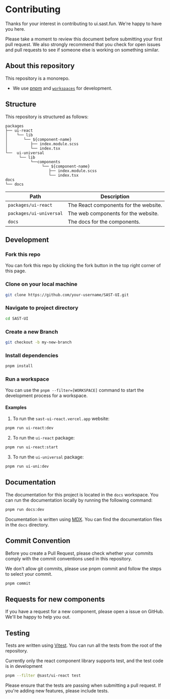 # Contributing

Thanks for your interest in contributing to ui.sast.fun. We're happy to have you here.

Please take a moment to review this document before submitting your first pull request. We also strongly recommend that you check for open issues and pull requests to see if someone else is working on something similar.


## About this repository

This repository is a monorepo.

- We use [pnpm](https://pnpm.io) and [`workspaces`](https://pnpm.io/workspaces) for development.

## Structure

This repository is structured as follows:

```
packages
├── ui-react
│    └── lib
│       └── ${component-name}
│          ├── index.module.scss
│          └── index.tsx
└──  ui-universal
      └── lib
           └──components
                └── ${component-name}
                   ├── index.module.scss
                   └── index.tsx
docs
└── docs
```

| Path                     | Description                              |
| ------------------------ | ---------------------------------------- |
| `packages/ui-react`      | The React components for the website.    |
| `packages/ui-universal`  | The web components for the website.      |
| `docs`                   | The docs for the components.             |

## Development

### Fork this repo

You can fork this repo by clicking the fork button in the top right corner of this page.

### Clone on your local machine

```bash
git clone https://github.com/your-username/SAST-UI.git
```

### Navigate to project directory

```bash
cd SAST-UI
```

### Create a new Branch

```bash
git checkout -b my-new-branch
```

### Install dependencies

```bash
pnpm install
```

### Run a workspace

You can use the `pnpm --filter=[WORKSPACE]` command to start the development process for a workspace.

#### Examples

1. To run the `sast-ui-react.vercel.app` website:

```bash
pnpm run ui-react:dev
```

2. To run the `ui-react` package:

```bash
pnpm run ui-react:start
```

3. To run the `ui-universal` package:

```bash
pnpm run ui-uni:dev
```

## Documentation

The documentation for this project is located in the `docs` workspace. You can run the documentation locally by running the following command:

```bash
pnpm run docs:dev
```

Documentation is written using [MDX](https://mdxjs.com). You can find the documentation files in the `docs` directory.


## Commit Convention

Before you create a Pull Request, please check whether your commits comply with
the commit conventions used in this repository.

We don't allow git commits, please use pnpm commit and follow the steps to select your commit.
```bash
pnpm commit
```

## Requests for new components

If you have a request for a new component, please open a issue on GitHub. We'll be happy to help you out.


## Testing

Tests are written using [Vitest](https://vitest.dev). You can run all the tests from the root of the repository.

Currently only the react component library supports test, and the test code is in development

```bash
pnpm --filter @sast/ui-react test
```

Please ensure that the tests are passing when submitting a pull request. If you're adding new features, please include tests.
